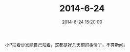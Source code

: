﻿---
title: "2014-6-24"
date: 2014-6-24 15:20:00
tags:
categories: 爸爸
---
小P扶着沙发能自己站着，这都是好几天前的事情了，不算新闻。